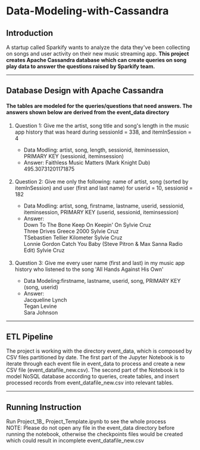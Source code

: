 # Data-Modeling-with-Cassandra<h2>Introduction</h2>
A startup called Sparkify wants to analyze the data they've been collecting on songs and user activity on their new music streaming app. <strong>This project creates Apache Cassandra database which can create queries on song play data to answer the questions raised by Sparkify team.</strong>

-----------------------------------------
<h2>Database Design with Apache Cassandra</h2>
<h4>The tables are modeled for the queries/questions that need answers. The answers shown below are derived from the event_data directory</h4>
<ol>
<li> Question 1: Give me the artist, song title and song's length in the music app history that was heard during sessionId = 338, and itemInSession = 4</li>
<ul>
<li> Data Modling: artist, song, length, sessionid, iteminsession, PRIMARY KEY (sessionid, iteminsession)</li>
<li> Answer: Faithless Music Matters (Mark Knight Dub) 495.30731201171875 </li>
</ul>
  <br/>
<li> Question 2: Give me only the following: name of artist, song (sorted by itemInSession) and user (first and last name) for userid = 10, sessionid = 182</li>
<ul>
<li> Data Modling: artist, song, firstname, lastname, userid, sessionid, iteminsession, PRIMARY KEY (userid, sessionid, iteminsession)</li>
<li> Answer: <br/>Down To The Bone Keep On Keepin' On Sylvie Cruz<br/>
Three Drives Greece 2000 Sylvie Cruz<br/>
TSebastien Tellier Kilometer Sylvie Cruz<br/>
Lonnie Gordon Catch You Baby (Steve Pitron & Max Sanna Radio Edit) Sylvie Cruz</li>
</ul>
  <br/>
<li> Question 3: Give me every user name (first and last) in my music app history who listened to the song 'All Hands Against His Own'</li>
<ul>
<li> Data Modeling:firstname, lastname, userid, song, PRIMARY KEY (song, userid)</li>
<li> Answer: <br/>Jacqueline Lynch<br/>
Tegan Levine<br/>
Sara Johnson</li>
</ul>
</ol>

---------------------------------

<h2>ETL Pipeline</h2>
The project is working with the directory event_data, which is composed by CSV files partitioned by date. The first part of the Jupyter Notebook is to iterate through each event file in event_data to process and create a new CSV file (event_datafile_new.csv). The second part of the Notebook is to model NoSQL database according to queries, create tables, and insert processed records from event_datafile_new.csv into relevant tables. 

---------------------------------

<h2>Running Instruction</h2>
Run Project_1B_ Project_Template.ipynb to see the whole process<br/>
NOTE: Please do not open any file in the event_data directory before running the notebook, otherwise the checkpoints files would be created which could result in incomplete event_datafile_new.csv
